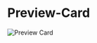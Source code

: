 # Preview-Card

![Preview Card](https://github.com/Ahmed-51/Preview-Card/assets/71616975/56294364-339c-4ae0-8ce1-e74aa7a8a78b)
